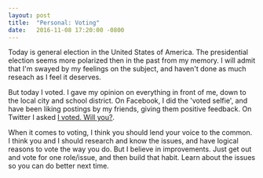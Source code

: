 ```yaml
---
layout: post
title:  "Personal: Voting"
date:   2016-11-08 17:20:00 -0800
---
```

Today is general election in the United States of America. The presidential election seems more polarized then in the past from my memory. I will admit that I'm swayed by my feelings on the subject, and haven't done as much reseach as I feel it deserves.

But today I voted. I gave my opinion on everything in front of me, down to the local city and school district. On Facebook, I did the 'voted selfie', and have been liking postings by my friends, giving them positive feedback. On Twitter I asked [I voted. Will you?](https://twitter.com/becomingwisest/status/796106787829055488).

When it comes to voting, I think you should lend your voice to the common. I think you and I should research and know the issues, and have logical reasons to vote the way you do. But I believe in improvements. Just get out and vote for one role/issue, and then build that habit. Learn about the issues so you can do better next time.